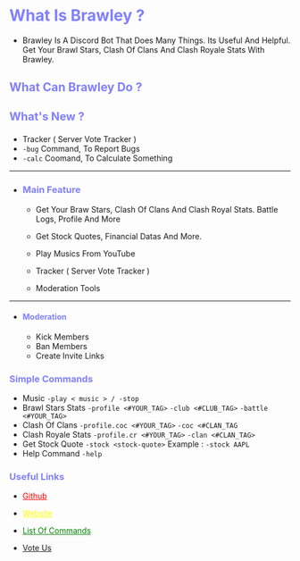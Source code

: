 <h1 style="color: #8080ff">What Is Brawley ?</h1>

- Brawley Is A Discord Bot That Does Many Things. Its Useful And Helpful. Get Your Brawl Stars, Clash Of Clans And Clash Royale Stats With Brawley.

<h2 style="color: #8080ff">What Can Brawley Do ?</h2>
 <h3 style=" font-size: 20px;color:  #8080ff;">What's New ?</h3>
    
   - Tracker ( Server Vote Tracker )
   - `-bug` Command, To Report Bugs
   - `-calc` Coomand, To Calculate Something
  
------------------------------------------------  
- <h3 style="color: #8080ff">Main Feature</h3>
 
   - Get Your Braw Stars, Clash Of Clans And Clash Royal Stats.     Battle Logs, Profile And More
   
   - Get Stock Quotes, Financial Datas And More.
   
   - Play Musics From YouTube

   - Tracker ( Server Vote Tracker )

   - Moderation Tools
   
 ---------------------  
- <h4 style="color: #8080ff">Moderation </h4>
 
    - Kick Members 
    - Ban Members 
    - Create Invite Links
    
    
<h3 style="color: #8080ff">Simple Commands</h3>

- Music `-play < music > / -stop`
- Brawl Stars Stats `-profile <#YOUR_TAG>` `-club <#CLUB_TAG>` `-battle <#YOUR_TAG>`
- Clash Of Clans `-profile.coc <#YOUR_TAG>` `-coc <#CLAN_TAG` 
- Clash Royale Stats `-profile.cr <#YOUR_TAG>` `-clan <#CLAN_TAG>`
- Get Stock Quote `-stock <stock-quote>` Example : `-stock AAPL`
- Help Command `-help`



<h3 style="color: #8080ff">Useful Links</h3>

- <a href="https://github.com/brawlie" style="color:red">Github</a>

- <a href="https://brawley.is-a.dev" style="color:yellow">Website</a>

- <a href="https://brawley.is-a.dev/commands" style="color:green">List Of Commands</a>

- <a href="https://top.gg/bot/792311725181239307/vote">Vote Us</a>



    
